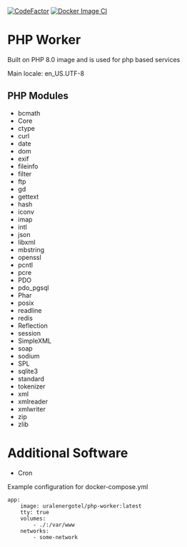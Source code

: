 [![CodeFactor](https://www.codefactor.io/repository/github/sergeevpasha/docker-php-worker/badge)](https://www.codefactor.io/repository/github/sergeevpasha/docker-php-worker)
[![Docker Image CI](https://github.com/sergeevpasha/docker-php-worker/actions/workflows/dockerimage.yml/badge.svg)](https://github.com/sergeevpasha/docker-php-worker/actions/workflows/dockerimage.yml)

# PHP Worker

Built on PHP 8.0 image and is used for php based services

Main locale: en_US.UTF-8

## PHP Modules

* bcmath       
* Core
* ctype
* curl
* date
* dom
* exif
* fileinfo
* filter
* ftp
* gd
* gettext
* hash
* iconv
* imap
* intl
* json
* libxml
* mbstring
* openssl
* pcntl
* pcre
* PDO
* pdo_pgsql
* Phar
* posix
* readline
* redis
* Reflection
* session
* SimpleXML
* soap
* sodium
* SPL
* sqlite3
* standard
* tokenizer
* xml
* xmlreader
* xmlwriter
* zip
* zlib

# Additional Software
* Cron

Example configuration for docker-compose.yml
```
app:
    image: uralenergotel/php-worker:latest
    tty: true
    volumes:
        - ./:/var/www
    networks:
        - some-network
```
